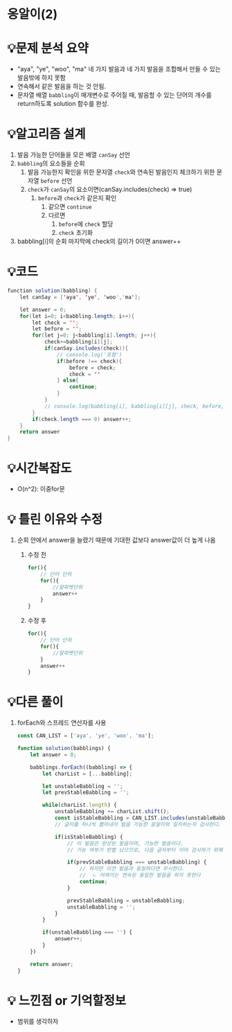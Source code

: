 # 옹알이(2)
# 💡**문제 분석 요약**

- "aya", "ye", "woo", "ma" 네 가지 발음과 네 가지 발음을 조합해서 만들 수 있는 발음밖에 하지 못함
- 연속해서 같은 발음을 하는 것 안됨.
- 문자열 배열 `babbling`이 매개변수로 주어질 때, 발음할 수 있는 단어의 개수를 return하도록 solution 함수를 완성.

# 💡**알고리즘 설계**

1. 발음 가능한 단어들을 모은 배열 `canSay` 선언
2. `babbling`의 요소들을 순회
    1. 발음 가능한지 확인을 위한 문자열 `check`와 연속된 발음인지 체크하기 위한 문자열 `before` 선언
    2. `check`가 `canSay`의 요소이면(canSay.includes(check) ⇒ true)
        1. `before`과 `check`가 같은지 확인
            1. 같으면 `continue`
            2. 다르면
                1. `before`에 `check` 할당
                2. `check` 초기화
3. babbling[i]의 순회 마지막에 check의 길이가 0이면 answer++

# 💡코드

```java
function solution(babbling) {
    let canSay = ['aya', 'ye', 'woo','ma'];

    let answer = 0;
    for(let i=0; i<babbling.length; i++){
        let check = '';
        let before = '';
        for(let j=0; j<babbling[i].length; j++){
            check+=babbling[i][j];
            if(canSay.includes(check)){
                // console.log('포함')
                if(before !== check){
                    before = check;
                    check = ''
                } else{
                    continue;
                }
            }
            // console.log(babbling[i], babbling[i][j], check, before, answer)
        }
        if(check.length === 0) answer++;
    }
    return answer
}
```

# 💡시간복잡도

- O(n^2): 이중for문

# 💡 틀린 이유와 수정

1. 순회 안에서 answer을 늘렸기 때문에 기대한 값보다 answer값이 더 높게 나옴
    1. 수정 전
        
        ```jsx
        for(){
        	// 단어 단위
        	for(){
        		//알파벳단위
        		answer++
        	}
        }
        ```
        
    2. 수정 후
        
        ```jsx
        for(){
        	// 단어 단위
        	for(){
        		//알파벳단위
        	}
        	answer++
        }
        ```
        

# 💡다른 풀이

1. forEach와 스프레드 연산자를 사용
    
    ```jsx
    const CAN_LIST = ['aya', 'ye', 'woo', 'ma'];
    
    function solution(babblings) {
        let answer = 0;
    
        babblings.forEach((babbling) => {
            let charList = [...babbling];
    
            let unstableBabbling = '';
            let prevStableBabbling = '';
    
            while(charList.length) {
                unstableBabbling += charList.shift();
                const isStableBabbling = CAN_LIST.includes(unstableBabbling);
                // 글자를 하나씩 뽑아내어 발음 가능한 옹알이와 일치하는지 검사한다.
    
                if(isStableBabbling) {
                    // 이 발음은 완성된 발음이며, 가능한 발음이다. 
                    // 가능 여부가 판별 났으므로, 다음 글자부터 이어 검사하기 위해 값을 재세팅 해준다.
    
                    if(prevStableBabbling === unstableBabbling) {
                        // 하지만 이전 발음과 동일하다면 무시한다.
                        //  ㄴ 머쓱이는 연속된 동일한 발음을 하지 못한다
                        continue;
                    }
    
                    prevStableBabbling = unstableBabbling;
                    unstableBabbling = '';
                }
            }
    
            if(unstableBabbling === '') {
                answer++;
            }
        })
    
        return answer;
    }
    ```
    

# 💡 느낀점 or 기억할정보

- 범위를 생각하자
